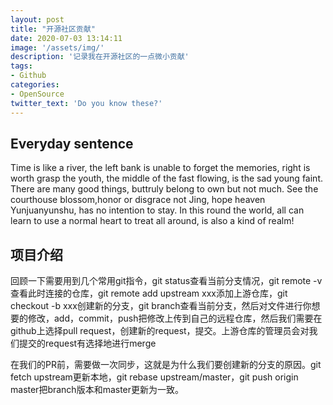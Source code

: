 ```yaml
---
layout: post
title: "开源社区贡献"
date: 2020-07-03 13:14:11
image: '/assets/img/'
description: '记录我在开源社区的一点微小贡献'
tags:
- Github
categories:
- OpenSource
twitter_text: 'Do you know these?'
---
```


## Everyday sentence

Time is like a river, the left bank is unable to forget the memories, right is worth grasp the youth, the middle of the fast flowing, is the sad young faint. There are many good things, buttruly belong to own but not much. See the courthouse blossom,honor or disgrace not Jing, hope heaven Yunjuanyunshu, has no intention to stay. In this round the world, all can learn to use a normal heart to treat all around, is also a kind of realm!

## 项目介绍

回顾一下需要用到几个常用git指令，git status查看当前分支情况，git remote -v 查看此时连接的仓库，git remote add upstream xxx添加上游仓库，git checkout -b xxx创建新的分支，git branch查看当前分支，然后对文件进行你想要的修改，add，commit，push把修改上传到自己的远程仓库，然后我们需要在github上选择pull request，创建新的request，提交。上游仓库的管理员会对我们提交的request有选择地进行merge

在我们的PR前，需要做一次同步，这就是为什么我们要创建新的分支的原因。git fetch upstream更新本地，git rebase upstream/master，git push origin master把branch版本和master更新为一致。

